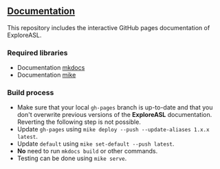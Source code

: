 ## [Documentation](https://exploreasl.github.io/Documentation/)

This repository includes the interactive GitHub pages documentation of ExploreASL.

### Required libraries

- Documentation [mkdocs](https://www.mkdocs.org/)
- Documentation [mike](https://github.com/jimporter/mike)

### Build process

- Make sure that your local `gh-pages` branch is up-to-date and that you don't overwrite previous versions of the **ExploreASL** documentation. Reverting the following step is not possible.
- Update `gh-pages` using `mike deploy --push --update-aliases 1.x.x latest`.
- Update `default` using `mike set-default --push latest`.
- **No** need to run `mkdocs build` or other commands.
- Testing can be done using `mike serve`.

